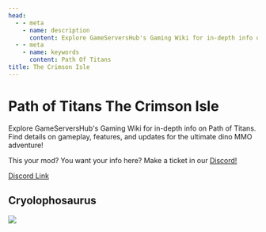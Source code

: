 ```yaml
---
head:
  - - meta
    - name: description
      content: Explore GameServersHub's Gaming Wiki for in-depth info on Path of Titans. Find details on gameplay, features, and updates for the ultimate dino MMO adventure!
  - - meta
    - name: keywords
      content: Path Of Titans
title: The Crimson Isle
---
```


# Path of Titans The Crimson Isle

Explore GameServersHub's Gaming Wiki for in-depth info on Path of Titans. Find details on gameplay, features, and updates for the ultimate dino MMO adventure!

This your mod? You want your info here? Make a ticket in our [Discord!](https://discord.gg/gsh)

[Discord Link](https://discord.gg/tcititans)

## Cryolophosaurus

<a href='./path-of-titans-CrimsonCryo' target='_blank'> <img src='https://web-cdn.alderongames.com/files/1112/conversions/TCI_Cryo_Larger_Logo-icon.jpg' /> </a>
